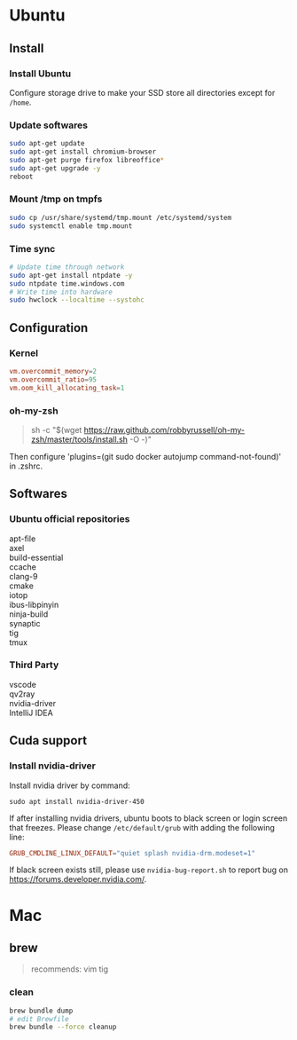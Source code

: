# Ubuntu
## Install
### Install Ubuntu
Configure storage drive to make your SSD store all directories except for `/home`.

### Update softwares
```bash
sudo apt-get update
sudo apt-get install chromium-browser
sudo apt-get purge firefox libreoffice*
sudo apt-get upgrade -y
reboot
```

### Mount /tmp on tmpfs
```bash
sudo cp /usr/share/systemd/tmp.mount /etc/systemd/system
sudo systemctl enable tmp.mount
```

### Time sync
```bash
# Update time through network
sudo apt-get install ntpdate -y
sudo ntpdate time.windows.com
# Write time into hardware
sudo hwclock --localtime --systohc
```


## Configuration
### Kernel
```conf
vm.overcommit_memory=2
vm.overcommit_ratio=95
vm.oom_kill_allocating_task=1
```


### oh-my-zsh
> sh -c "$(wget https://raw.github.com/robbyrussell/oh-my-zsh/master/tools/install.sh -O -)"

Then configure 'plugins=(git sudo docker autojump command-not-found)' in .zshrc.

## Softwares
### Ubuntu official repositories
apt-file  
axel  
build-essential  
ccache  
clang-9  
cmake  
iotop  
ibus-libpinyin  
ninja-build  
synaptic  
tig  
tmux  
### Third Party
vscode  
qv2ray  
nvidia-driver  
IntelliJ IDEA


## Cuda support
### Install nvidia-driver
Install nvidia driver by command:
```shell
sudo apt install nvidia-driver-450
```
If after installing nvidia drivers, ubuntu boots to black screen or login screen that freezes. Please change `/etc/default/grub` with adding the following line:
```conf
GRUB_CMDLINE_LINUX_DEFAULT="quiet splash nvidia-drm.modeset=1"
```
If black screen exists still, please use `nvidia-bug-report.sh` to report bug on https://forums.developer.nvidia.com/.


# Mac
## brew
> recommends: vim tig

### clean
```bash
brew bundle dump
# edit Brewfile
brew bundle --force cleanup
```
